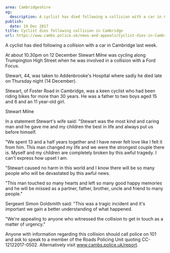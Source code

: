 ```yaml
area: Cambridgeshire
og:
  description: A cyclist has died following a collision with a car in Cambridge last week.
publish:
  date: 19 Dec 2017
title: Cyclist dies following collision in Cambridge
url: https://www.cambs.police.uk/news-and-appeals/Cyclist-dies-in-Cambridge
```

A cyclist has died following a collision with a car in Cambridge last week.

At about 10.30pm on 12 December Stewart Milne was cycling along Trumpington High Street when he was involved in a collision with a Ford Focus.

Stewart, 44, was taken to Addenbrooke's Hospital where sadly he died late on Thursday night (14 December).

Stewart, of Foster Road in Cambridge, was a keen cyclist who had been riding bikes for more than 30 years. He was a father to two boys aged 15 and 6 and an 11 year-old girl.

Stewart Milne

In a statement Stewart's wife said: "Stewart was the most kind and caring man and he gave me and my children the best in life and always put us before himself.

"We spent 13 and a half years together and I have never felt love like I felt it from him. This man changed my life and we were the strongest couple there is. Myself and my children are completely broken by this awful tragedy. I can't express how upset I am.

"Stewart caused no harm in this world and I know there will be so many people who will be devastated by this awful news.

"This man touched so many hearts and left so many good happy memories and he will be missed as a partner, father, brother, uncle and friend to many people."

Sergeant Simon Goldsmith said: "This was a tragic incident and it's important we gain a better understanding of what happened.

"We're appealing to anyone who witnessed the collision to get in touch as a matter of urgency."

Anyone with information regarding this collision should call police on 101 and ask to speak to a member of the Roads Policing Unit quoting CC-12122017-0502. Alternatively visit www.cambs.police.uk/report.
